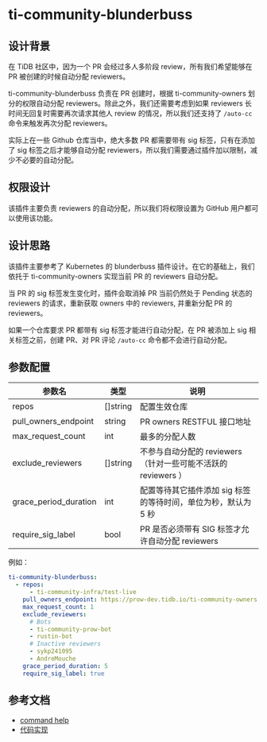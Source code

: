 # ti-community-blunderbuss

## 设计背景

在 TiDB 社区中，因为一个 PR 会经过多人多阶段 review，所有我们希望能够在 PR 被创建的时候自动分配 reviewers。

ti-community-blunderbuss 负责在 PR 创建时，根据 ti-community-owners 划分的权限自动分配 reviewers。除此之外，我们还需要考虑到如果 reviewers 长时间无回复时需要再次请求其他人 review  的情况，所以我们还支持了 `/auto-cc` 命令来触发再次分配 reviewers。

实际上在一些 Github 仓库当中，绝大多数 PR 都需要带有 sig 标签，只有在添加了 sig 标签之后才能够自动分配 reviewers，所以我们需要通过插件加以限制，减少不必要的自动分配。

## 权限设计

该插件主要负责 reviewers 的自动分配，所以我们将权限设置为 GitHub 用户都可以使用该功能。

## 设计思路

该插件主要参考了 Kubernetes 的 blunderbuss 插件设计。在它的基础上，我们依托于 ti-community-owners 实现当前 PR 的 reviewers 自动分配。

当 PR 的 sig 标签发生变化时，插件会取消掉 PR 当前仍然处于 Pending 状态的 reviewers 的请求，重新获取 owners 中的 reviewers, 并重新分配 PR 的 reviewers。

如果一个仓库要求 PR 都带有 sig 标签才能进行自动分配，在 PR 被添加上 sig 相关标签之前，创建 PR、对 PR 评论 `/auto-cc` 命令都不会进行自动分配。

## 参数配置

| 参数名               | 类型     | 说明                                                        |
| -------------------- | -------- | --------------------------------------------------------- |
| repos                | []string | 配置生效仓库                                                |
| pull_owners_endpoint | string   | PR owners RESTFUL 接口地址                                 |
| max_request_count    | int      | 最多的分配人数                                              |
| exclude_reviewers    | []string | 不参与自动分配的 reviewers（针对一些可能不活跃的 reviewers ）   |
| grace_period_duration| int      | 配置等待其它插件添加 sig 标签的等待时间，单位为秒，默认为 5 秒    |
| require_sig_label    | bool     | PR 是否必须带有 SIG 标签才允许自动分配 reviewers               |

例如：

```yml
ti-community-blunderbuss:
  - repos:
      - ti-community-infra/test-live
    pull_owners_endpoint: https://prow-dev.tidb.io/ti-community-owners
    max_request_count: 1
    exclude_reviewers:
      # Bots
      - ti-community-prow-bot
      - rustin-bot
      # Inactive reviewers
      - sykp241095
      - AndreMouche
    grace_period_duration: 5
    require_sig_label: true
```

## 参考文档

- [command help](https://prow.tidb.io/command-help?repo=ti-community-infra%2Fconfigs#auto_cc)
- [代码实现](https://github.com/ti-community-infra/ti-community-prow/tree/master/internal/pkg/externalplugins/blunderbuss)
